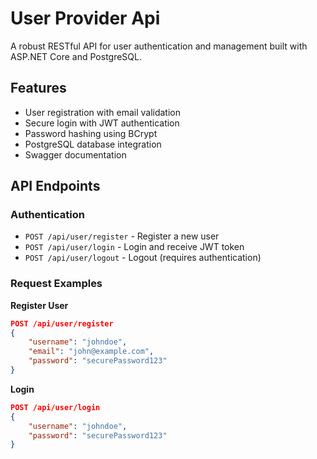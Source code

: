 # User Provider Api

A robust RESTful API for user authentication and management built with ASP.NET Core and PostgreSQL.

## Features

- User registration with email validation
- Secure login with JWT authentication
- Password hashing using BCrypt
- PostgreSQL database integration
- Swagger documentation

## API Endpoints

### Authentication

- `POST /api/user/register` - Register a new user
- `POST /api/user/login` - Login and receive JWT token
- `POST /api/user/logout` - Logout (requires authentication)

### Request Examples

**Register User**
```json
POST /api/user/register
{
    "username": "johndoe",
    "email": "john@example.com",
    "password": "securePassword123"
}
```

**Login**
```json
POST /api/user/login
{
    "username": "johndoe",
    "password": "securePassword123"
}
```

